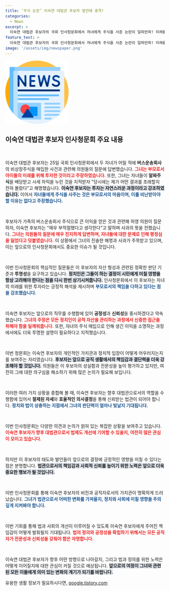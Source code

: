 ```yaml
---
title: ‘주식 논란’ 이숙연 대법관 후보자 발언에 충격!
categories:
  - News
excerpt: >
  이숙연 대법관 후보자의 국회 인사청문회에서 자녀에게 주식을 사준 논란이 일파만파! 미래를 위해 투자한 것이라 주장한 후보자의 해명, 의원들의 날카로운 질의에 사과까지. 클릭하여 자세히 알아보세요!
feature_text: >
  이숙연 대법관 후보자의 국회 인사청문회에서 자녀에게 주식을 사준 논란이 일파만파! 미래를 위해 투자한 것이라 주장한 후보자의 해명, 의원들의 날카로운 질의에 사과까지. 클릭하여 자세히 알아보세요!
image: '/assets/img/newspaper.png'
---
```


<p><img src="/assets/img/newspaper.png" alt="kimp 속보" /></p>

<h2 data-ke-size="size26">이숙연 대법관 후보자 인사청문회 주요 내용</h2>

<p data-ke-size="size16">&nbsp;</p> 

<p>이숙연 대법관 후보자는 25일 국회 인사청문회에서 두 자녀가 어릴 적에 <b>버스운송회사</b>의 비상장주식을 매입한 사건과 관련해 의원들의 질문에 답변했습니다. <b><span style="color: #ee2323;">그녀는 부모로서 아이들의 미래를 위해 투자한 것이라고 주장하였습니다.</span></b> 또한, 그녀는 자녀들이 <b>알짜주식</b>을 배당받고 시세 차익을 누린 것을 지적받자 "당시에는 제가 어떤 결과를 초래할지 전혀 몰랐다"고 해명했습니다. <b><span style="background-color: #21538527;">이숙연 후보자는 투자는 자연스러운 과정이라고 강조하였습니다.</span></b> 이어서 <b><span style="color: #1a5490;">자녀들에게 주식을 사주는 것은 부모로서의 마음이며, 이를 비난받아야 할 이유는 없다고 주장했습니다.</span></b> </p>

<p data-ke-size="size16">&nbsp;</p> 

<p>후보자가 가족의 버스운송회사 주식으로 큰 이익을 얻은 것과 관련해 허영 의원이 질문하자, 이숙연 후보자는 "매우 부적절했다고 생각한다"고 말하며 사과의 뜻을 전했습니다. <b><span style="color: #ee2323;">그녀는 의원들의 질문에 매우 진지하게 답변하며, 자녀들에 대한 문제로 인해 평정심을 잃었다고 덧붙였습니다.</span></b> 이 상황에서 그녀의 진솔한 해명과 사과가 주목받고 있으며, 이는 앞으로의 인사청문회에서도 중요한 이슈가 될 것입니다.</p>

<p data-ke-size="size16">&nbsp;</p> 

<p>이번 인사청문회의 핵심적인 질문들은 이 후보자의 자산 형성과 관련된 정확한 판단 기준과 <b>투명성</b>을 요구하고 있습니다. <b><span style="background-color: #21538527;">정치인은 그들이 하는 결정이 시민에게 미칠 영향을 항상 고려해야 한다는 점을 다시 한번 상기시켜줍니다.</span></b> 인사청문회에서 이 후보자는 자녀의 미래를 위한 투자라는 긍정적 해석을 제시하며 <b><span style="color: #1a5490;">부모로서의 책임을 다하고 있다는 점을 강조했습니다.</span></b> </p>

<p data-ke-size="size16">&nbsp;</p> 

<p>이숙연 후보자는 앞으로의 직무를 수행함에 있어 <b>공정성</b>과 <b>신뢰성</b>을 중시하겠다고 약속했습니다. <b><span style="color: #ee2323;">그녀의 주장은 모든 정치인이 공적 자산을 관리하는 과정에서 신중한 접근을 취해야 함을 일깨워줍니다.</span></b> 또한, 자녀의 주식 매입으로 인해 생긴 이익을 소명하는 과정에서에도 더욱 투명한 설명이 필요하다고 지적했습니다. </p>

<p data-ke-size="size16">&nbsp;</p> 

<p>이번 청문회는 이숙연 후보자의 개인적인 가치관과 정치적 입장이 어떻게 어우러지는지를 보여주는 자리였습니다. <b><span style="background-color: #21538527;">후보자는 앞으로 공직 생활에서의 책임감과 결단력을 더욱 강조해야 할 것입니다.</span></b> 의원들은 이 후보자의 성실함과 전문성을 높이 평가하고 있지만, 여전히 그에 대한 의구심을 해소하기 위해 많은 논의가 필요해 보입니다.</p>

<p data-ke-size="size16">&nbsp;</p> 

<p>이러한 여러 가지 상황을 종합해 볼 때, 이숙연 후보자는 향후 대법관으로서의 역할을 수행함에 있어서 <b>절제된 자세</b>와 <b>효율적인 의사결정</b>을 통해 신뢰받는 법관이 되어야 합니다. <b><span style="color: #1a5490;">정치와 법이 상충하는 지점에서 그녀의 판단력이 얼마나 빛날지 기대됩니다.</span></b> </p>

<p data-ke-size="size16">&nbsp;</p> 

<p>이번 인사청문회는 다양한 의견과 논의가 얽혀 있는 복잡한 상황을 보여주고 있습니다. <b><span style="color: #ee2323;">이숙연 후보자가 향후 대법관으로서 법제도 개선에 기여할 수 있을지, 여전히 많은 관심이 모이고 있습니다.</span></b> </p>

<p data-ke-size="size16">&nbsp;</p> 

<p>하지만 이 후보자의 태도와 발언들이 앞으로의 결정에 긍정적인 영향을 미칠 수 있다는 점은 분명합니다. <b><span style="background-color: #21538527;">법관으로서의 책임감과 사회적 신뢰를 높이기 위한 노력은 앞으로 더욱 중요한 행보가 될 것입니다.</span></b> </p>

<p data-ke-size="size16">&nbsp;</p> 

<p>이번 인사청문회를 통해 이숙연 후보자의 비전과 공직자로서의 가치관이 명확하게 드러났습니다. <b><span style="color: #1a5490;">그녀가 법관으로서 어떠한 변화를 가져올지, 정치와 사회에 미칠 영향을 주의 깊게 지켜봐야 합니다.</span></b> </p>

<p data-ke-size="size16">&nbsp;</p> 

<p>이번 기회를 통해 법과 사회의 개선이 이루어질 수 있도록 이숙연 후보자에게 주어진 책임감이 어떻게 발휘될지 기대됩니다. <b><span style="color: #ee2323;">법의 정의와 공정성을 확립하기 위해서는 모든 공직자가 전문성과 신뢰성을 갖춰야 함은 자명합니다.</span></b> </p>

<p data-ke-size="size16">&nbsp;</p> 

<p>이숙연 대법관 후보자가 향후 어떤 방향으로 나아갈지, 그리고 법과 정의를 위한 노력은 어떻게 이어질지에 대한 관심이 커질 것으로 예상됩니다. <b><span style="background-color: #21538527;">앞으로의 여정이 그녀와 관련된 모든 이들에게 의미 있는 변화의 계기가 되기를 바랍니다.</span></b> </p>
유용한 생활 정보가 필요하시다면, <a href="https://qoogle.tistory.com" rel="dofollow">qoogle.tistory.com</a>


